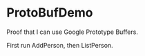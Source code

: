 # ProtoBufDemo
Proof that I can use Google Prototype Buffers.

First run AddPerson, then ListPerson.
